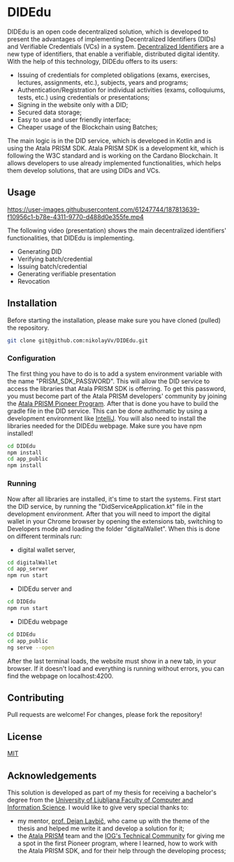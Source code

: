 # DIDEdu

DIDEdu is an open code decentralized solution, which is developed to present the advantages of implementing Decentralized Identifiers (DIDs) and Verifiable Credentials (VCs) in a system. [Decentralized Identifiers](https://www.w3.org/TR/did-core/) are a new type of identifiers, that enable a verifiable, distributed digital identity. With the help of this technology, DIDEdu offers to its users:
- Issuing of credentials for completed obligations (exams, exercises, lectures, assignments, etc.), subjects, years and programs;
- Authentication/Registration for individual activities (exams, colloquiums, tests, etc.) using credentials or presentations;
- Signing in the website only with a DID;
- Secured data storage;
- Easy to use and user friendly interface;
- Cheaper usage of the Blockchain using Batches;

The main logic is in the DID service, which is developed in Kotlin and is using the Atala PRISM SDK. Atala PRISM SDK is a development kit, which is following the W3C standard and is working on the Cardano Blockchain. It allows developers to use already implemented functionalities, which helps them develop solutions, that are using DIDs and VCs.

## Usage

https://user-images.githubusercontent.com/61247744/187813639-f10956c1-b78e-4311-9770-d488d0e355fe.mp4

The following video (presentation) shows the main decentralized identifiers' functionalities, that DIDEdu is implementing.
- Generating DID
- Verifying batch/credential
- Issuing batch/credential
- Generating verifiable presentation
- Revocation

## Installation
Before starting the installation, please make sure you have cloned (pulled) the repository.
```bash
git clone git@github.com:nikolayVv/DIDEdu.git
```
### Configuration
The first thing you have to do is to add a system environment variable with the name "PRISM_SDK_PASSWORD". This will allow the DID service to access the libraries that Atala PRISM SDK is offerring. To get this password, you must become part of the Atala PRISM developers' community by joining the [Atala PRISM Pioneer Program](https://input-output.typeform.com/to/xfSQykYo?typeform-source=atalaprism.io).
After that is done you have to build the gradle file in the DID service. This can be done authomatic by using a development environment like [IntelliJ](https://www.jetbrains.com/idea/). You will also need to install the libraries needed for the DIDEdu webpage. Make sure you have npm installed!
```bash
cd DIDEdu
npm install
cd app_public
npm install
```
### Running
Now after all libraries are installed, it's time to start the systems. First start the DID service, by running the "DidServiceApplication.kt" file in the development environment. After that you will need to import the digital wallet in your Chrome browser by opening the extensions tab, switching to Developers mode and loading the folder "digitalWallet". When this is done on different terminals run:
- digital wallet server,
```bash
cd digitalWallet
cd app_server
npm run start
```
- DIDEdu server and
```bash
cd DIDEdu
npm run start
```
- DIDEdu webpage
```bash
cd DIDEdu
cd app_public
ng serve --open
```
After the last terminal loads, the website must show in a new tab, in your browser. If it doesn't load and everything is running without errors, you can find the webpage on localhost:4200.

## Contributing
Pull requests are welcome! For changes, please fork the repository!

## License
[MIT](https://choosealicense.com/licenses/mit/)

## Acknowledgements
This solution is developed as part of my thesis for receiving a bachelor's degree from the [University of Ljubljana Faculty of Computer and Information Science](https://www.fri.uni-lj.si/en). I would like to give very special thanks to:
- my mentor, [prof. Dejan Lavbič](https://www.lavbic.net/), who came up with the theme of the thesis and helped me write it and develop a solution for it;
- the [Atala PRISM](https://atalaprism.io/) team and the [IOG's Technical Community](https://iohk.io/) for giving me a spot in the first Pioneer program, where I learned, how to work with the Atala PRISM SDK, and for their help through the developing process;
